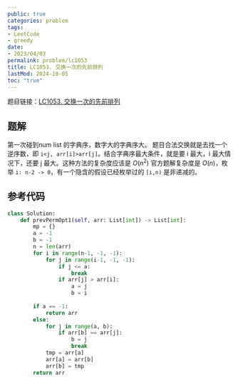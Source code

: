 ```yaml
---
public: true
categories: problem
tags:
- LeetCode
- greedy
date:
- 2023/04/03
permalink: problem/lc1053
title: LC1053. 交换一次的先前排列
lastMod: 2024-10-05
toc: "true"
---
```


题目链接：[LC1053. 交换一次的先前排列](https://leetcode.cn/problems/previous-permutation-with-one-swap/)
<!--more-->
## 题解
第一次碰到num list 的字典序，数字大的字典序大。
题目合法交换就是去找一个逆序数，即 `i<j, arr[i]>arr[j]`。结合字典序最大条件，就是要 i 最大，i 最大情况下，还要 j 最大。这种方法的复杂度应该是 $O(n^2)$
官方题解复杂度是 $O(n)$，枚举 `i: n-2 -> 0`，有一个隐含的假设已经枚举过的 `[i,n)` 是非递减的。
## 参考代码
```python
class Solution:
    def prevPermOpt1(self, arr: List[int]) -> List[int]:
        mp = {}
        a = -1
        b = -1
        n = len(arr)
        for i in range(n-1, -1, -1):
            for j in range(i-1, -1, -1):
                if j <= a:
                    break
                if arr[j] > arr[i]:
                    a = j
                    b = i
        
        if a == -1:
            return arr
        else:
            for j in range(a, b):
                if arr[b] == arr[j]:
                    b = j
                    break
            tmp = arr[a]
            arr[a] = arr[b]
            arr[b] = tmp
        return arr
```
